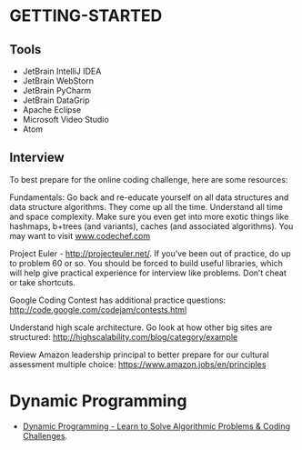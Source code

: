 # GETTING-STARTED

## Tools  
* JetBrain IntelliJ IDEA
* JetBrain WebStorn  
* JetBrain PyCharm 
* JetBrain DataGrip 
* Apache Eclipse
* Microsoft Video Studio
* Atom

## Interview
To best prepare for the online coding challenge, here are some resources:

Fundamentals: Go back and re-educate yourself on all data structures and data structure algorithms. They come up all the time. Understand all time and space complexity. Make sure you even get into more exotic things like hashmaps, b+trees (and variants), caches (and associated algorithms). You may want to visit www.codechef.com     

Project Euler - http://projecteuler.net/. If you’ve been out of practice, do up to problem 60 or so. You should be forced to build useful libraries, which will help give practical experience for interview like problems. Don’t cheat or take shortcuts.        

Google Coding Contest has additional practice questions: http://code.google.com/codejam/contests.html         

Understand high scale architecture. Go look at how other big sites are structured: http://highscalability.com/blog/category/example         

Review Amazon leadership principal to better prepare for our cultural assessment multiple choice: https://www.amazon.jobs/en/principles   

# Dynamic Programming  
* [Dynamic Programming - Learn to Solve Algorithmic Problems & Coding Challenges](https://www.youtube.com/watch?v=oBt53YbR9Kk).   
